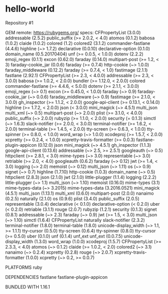 # hello-world
Repository #1

GEM
  remote: https://rubygems.org/
  specs:
    CFPropertyList (3.0.0)
    addressable (2.5.2)
      public_suffix (>= 2.0.2, < 4.0)
    atomos (0.1.2)
    babosa (1.0.2)
    claide (1.0.2)
    colored (1.2)
    colored2 (3.1.2)
    commander-fastlane (4.4.6)
      highline (~> 1.7.2)
    declarative (0.0.10)
    declarative-option (0.1.0)
    domain_name (0.5.20170404)
      unf (>= 0.0.5, < 1.0.0)
    dotenv (2.2.2)
    emoji_regex (0.1.1)
    excon (0.62.0)
    faraday (0.14.0)
      multipart-post (>= 1.2, < 3)
    faraday-cookie_jar (0.0.6)
      faraday (>= 0.7.4)
      http-cookie (~> 1.0.0)
    faraday_middleware (0.12.2)
      faraday (>= 0.7.4, < 1.0)
    fastimage (2.1.1)
    fastlane (2.92.1)
      CFPropertyList (>= 2.3, < 4.0.0)
      addressable (>= 2.3, < 3.0.0)
      babosa (>= 1.0.2, < 2.0.0)
      bundler (>= 1.12.0, < 2.0.0)
      colored
      commander-fastlane (>= 4.4.6, < 5.0.0)
      dotenv (>= 2.1.1, < 3.0.0)
      emoji_regex (~> 0.1)
      excon (>= 0.45.0, < 1.0.0)
      faraday (~> 0.9)
      faraday-cookie_jar (~> 0.0.6)
      faraday_middleware (~> 0.9)
      fastimage (>= 2.1.0, < 3.0.0)
      gh_inspector (>= 1.1.2, < 2.0.0)
      google-api-client (>= 0.13.1, < 0.14.0)
      highline (>= 1.7.2, < 2.0.0)
      json (< 3.0.0)
      mini_magick (~> 4.5.1)
      multi_json
      multi_xml (~> 0.5)
      multipart-post (~> 2.0.0)
      plist (>= 3.1.0, < 4.0.0)
      public_suffix (~> 2.0.0)
      rubyzip (>= 1.1.0, < 2.0.0)
      security (= 0.1.3)
      simctl (~> 1.6.3)
      slack-notifier (>= 2.0.0, < 3.0.0)
      terminal-notifier (>= 1.6.2, < 2.0.0)
      terminal-table (>= 1.4.5, < 2.0.0)
      tty-screen (>= 0.6.3, < 1.0.0)
      tty-spinner (>= 0.8.0, < 1.0.0)
      word_wrap (~> 1.0.0)
      xcodeproj (>= 1.5.7, < 2.0.0)
      xcpretty (>= 0.2.4, < 1.0.0)
      xcpretty-travis-formatter (>= 0.0.3)
    fastlane-plugin-appicon (0.12.0)
      json
      mini_magick (~> 4.5.1)
    gh_inspector (1.1.3)
    google-api-client (0.13.6)
      addressable (~> 2.5, >= 2.5.1)
      googleauth (~> 0.5)
      httpclient (>= 2.8.1, < 3.0)
      mime-types (~> 3.0)
      representable (~> 3.0)
      retriable (>= 2.0, < 4.0)
    googleauth (0.6.2)
      faraday (~> 0.12)
      jwt (>= 1.4, < 3.0)
      logging (~> 2.0)
      memoist (~> 0.12)
      multi_json (~> 1.11)
      os (~> 0.9)
      signet (~> 0.7)
    highline (1.7.10)
    http-cookie (1.0.3)
      domain_name (~> 0.5)
    httpclient (2.8.3)
    json (2.1.0)
    jwt (2.1.0)
    little-plugger (1.1.4)
    logging (2.2.2)
      little-plugger (~> 1.1)
      multi_json (~> 1.10)
    memoist (0.16.0)
    mime-types (3.1)
      mime-types-data (~> 3.2015)
    mime-types-data (3.2016.0521)
    mini_magick (4.5.1)
    multi_json (1.13.1)
    multi_xml (0.6.0)
    multipart-post (2.0.0)
    nanaimo (0.2.5)
    naturally (2.1.0)
    os (0.9.6)
    plist (3.4.0)
    public_suffix (2.0.5)
    representable (3.0.4)
      declarative (< 0.1.0)
      declarative-option (< 0.2.0)
      uber (< 0.2.0)
    retriable (3.1.1)
    rouge (2.0.7)
    rubyzip (1.2.1)
    security (0.1.3)
    signet (0.8.1)
      addressable (~> 2.3)
      faraday (~> 0.9)
      jwt (>= 1.5, < 3.0)
      multi_json (~> 1.10)
    simctl (1.6.4)
      CFPropertyList
      naturally
    slack-notifier (2.3.2)
    terminal-notifier (1.8.0)
    terminal-table (1.8.0)
      unicode-display_width (~> 1.1, >= 1.1.1)
    tty-cursor (0.5.0)
    tty-screen (0.6.4)
    tty-spinner (0.8.0)
      tty-cursor (>= 0.5.0)
    uber (0.1.0)
    unf (0.1.4)
      unf_ext
    unf_ext (0.0.7.5)
    unicode-display_width (1.3.0)
    word_wrap (1.0.0)
    xcodeproj (1.5.7)
      CFPropertyList (>= 2.3.3, < 4.0)
      atomos (~> 0.1.2)
      claide (>= 1.0.2, < 2.0)
      colored2 (~> 3.1)
      nanaimo (~> 0.2.4)
    xcpretty (0.2.8)
      rouge (~> 2.0.7)
    xcpretty-travis-formatter (1.0.0)
      xcpretty (~> 0.2, >= 0.0.7)

PLATFORMS
  ruby

DEPENDENCIES
  fastlane
  fastlane-plugin-appicon

BUNDLED WITH
   1.16.1
